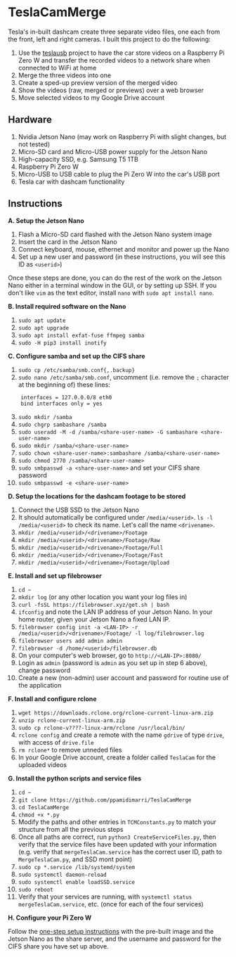 # TeslaCamMerge

Tesla's in-built dashcam create three separate video files, one each from the front, left and right cameras. I built this project to do the following:
1. Use the [teslausb](https://github.com/marcone/teslausb) project to have the car store videos on a Raspberry Pi Zero W and transfer the recorded videos to a network share when connected to WiFi at home
2. Merge the three videos into one 
3. Create a sped-up preview version of the merged video
4. Show the videos (raw, merged or previews) over a web browser
5. Move selected videos to my Google Drive account

## Hardware

1. Nvidia Jetson Nano (may work on Raspberry Pi with slight changes, but not tested)
2. Micro-SD card and Micro-USB power supply for the Jetson Nano
3. High-capacity SSD, e.g. Samsung T5 1TB
4. Raspberry Pi Zero W
5. Micro-USB to USB cable to plug the Pi Zero W into the car's USB port
6. Tesla car with dashcam functionality

## Instructions

**A. Setup the Jetson Nano**

1. Flash a Micro-SD card flashed with the Jetson Nano system image
2. Insert the card in the Jetson Nano
3. Connect keyboard, mouse, ethernet and monitor and power up the Nano
4. Set up a new user and password (in these instructions, you will see this ID as `<userid>`)

Once these steps are done, you can do the rest of the work on the Jetson Nano either in a terminal window in the GUI, or by setting up SSH. If you don't like `vim` as the text editor, install `nano` with `sudo apt install nano`.

**B. Install required software on the Nano**
1. `sudo apt update`
2. `sudo apt upgrade`
3. `sudo apt install exfat-fuse ffmpeg samba`
4. `sudo -H pip3 install inotify`

**C. Configure samba and set up the CIFS share**
1. `sudo cp /etc/samba/smb.conf{,.backup}`
2. `sudo nano /etc/samba/smb.conf`, uncomment (i.e. remove the `;` character at the beginning of) these lines:
```
	interfaces = 127.0.0.0/8 eth0
	bind interfaces only = yes
```
3. `sudo mkdir /samba`
4. `sudo chgrp sambashare /samba`
5. `sudo useradd -M -d /samba/<share-user-name> -G sambashare <share-user-name>`
6. `sudo mkdir /samba/<share-user-name>`
7. `sudo chown <share-user-name>:sambashare /samba/<share-user-name>`
8. `sudo chmod 2770 /samba/<share-user-name>`
9. `sudo smbpasswd -a <share-user-name>` and set your CIFS share password
10. `sudo smbpasswd -e <share-user-name>`

**D. Setup the locations for the dashcam footage to be stored**

1. Connect the USB SSD to the Jetson Nano
2. It should automatically be configured under `/media/<userid>`. `ls -l /media/<userid>` to check its name. Let's call the name `<drivename>`.
3. `mkdir /media/<userid>/<drivename>/Footage`
4. `mkdir /media/<userid>/<drivename>/Footage/Raw`
5. `mkdir /media/<userid>/<drivename>/Footage/Full`
6. `mkdir /media/<userid>/<drivename>/Footage/Fast`
7. `mkdir /media/<userid>/<drivename>/Footage/Upload`

**E. Install and set up filebrowser**
1. `cd ~`
2. `mkdir log` (or any other location you want your log files in)
3. `curl -fsSL https://filebrowser.xyz/get.sh | bash`
4. `ifconfig` and note the LAN IP address of your Jetson Nano. In your home router, given your Jetson Nano a fixed LAN IP.
5. `filebrowser config init -a <LAN-IP> -r /media/<userid>/<drivename>/Footage/ -l log/filebrowser.log`
6. `filebrowser users add admin admin`
7. `filebrowser -d /home/<userid>/filebrowser.db`
8. On your computer's web browser, go to `http://<LAN-IP>:8080/` 
9. Login as `admin` (password is `admin` as you set up in step 6 above), change password
10. Create a new (non-admin) user account and password for routine use of the application

**F. Install and configure rclone**

1. `wget https://downloads.rclone.org/rclone-current-linux-arm.zip` 
2. `unzip rclone-current-linux-arm.zip` 
3. `sudo cp rclone-v????-linux-arm/rclone /usr/local/bin/`
4. `rclone config` and create a remote with the name `gdrive` of type `drive`, with access of `drive.file`
5. `rm rclone*` to remove unneded files
6. In your Google Drive account, create a folder called `TeslaCam` for the uploaded videos

**G. Install the python scripts and service files**
1. `cd ~`
2. `git clone https://github.com/ppamidimarri/TeslaCamMerge`
3. `cd TeslaCamMerge`
4. `chmod +x *.py`
5. Modify the paths and other entries in `TCMConstants.py` to match your structure from all the previous steps
6. Once all paths are correct, run `python3 CreateServiceFiles.py`, then verify that the service files have been updated with your information (e.g. verify that `mergeTeslaCam.service` has the correct user ID, path to `MergeTeslaCam.py`, and SSD mont point)
7. `sudo cp *.service /lib/systemd/system`
8. `sudo systemctl daemon-reload`
9. `sudo systemctl enable loadSSD.service`
10. `sudo reboot`
11. Verify that your services are running, with `systemctl status mergeTeslaCam.service`, etc. (once for each of the four services)

**H. Configure your Pi Zero W**

Follow the [one-step setup instructions](https://github.com/marcone/teslausb/blob/main-dev/doc/OneStepSetup.md) with the pre-built image and the Jetson Nano as the share server, and the username and password for the CIFS share you have set up above. 
